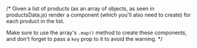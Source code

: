/* 
Given a list of products (as an array of objects, as seen in productsData.js)
render a <Product /> component (which you'll also need to create) for each
product in the list.

Make sure to use the array's `.map()` method to create these components, and 
don't forget to pass a `key` prop to it to avoid the warning.
*/